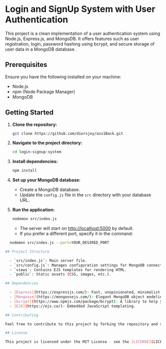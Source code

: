 # Login and SignUp System with User Authentication

This project is a clean implementation of a user authentication system using Node.js, Express.js, and MongoDB. It offers features such as user registration, login, password hashing using bcrypt, and secure storage of user data in a MongoDB database.

## Prerequisites

Ensure you have the following installed on your machine:

- Node.js
- npm (Node Package Manager)
- MongoDB

## Getting Started

1. **Clone the repository:**

   ```bash
   git clone https://github.com/diorsjoy/ass1Back.git
   ```

2. **Navigate to the project directory:**

   ```bash
   cd login-signup-system
   ```

3. **Install dependencies:**

   ```bash
   npm install
   ```

4. **Set up your MongoDB database:**

   - Create a MongoDB database.
   - Update the `config.js` file in the `src` directory with your database URL.

5. **Run the application:**

   ```bash
   nodemon src/index.js
   ```

   - The server will start on [http://localhost:5000](http://localhost:5000) by default.
   - If you prefer a different port, specify it in the command:

 ```bash
   nodemon src/index.js --port=YOUR_DESIRED_PORT

## Project Structure

   - `src/index.js`: Main server file.
   - `src/config.js`: Manages configuration settings for MongoDB connection.
   - `views`: Contains EJS templates for rendering HTML.
   - `public`: Static assets (CSS, images, etc.).

## Dependencies

   - [Express](https://expressjs.com/): Fast, unopinionated, minimalist web framework for Node.js.
   - [Mongoose](https://mongoosejs.com/): Elegant MongoDB object modeling for Node.js.
   - [bcrypt](https://www.npmjs.com/package/bcrypt): A library to help you hash passwords.
   - [EJS](https://ejs.co/): Embedded JavaScript templating.

## Contributing

Feel free to contribute to this project by forking the repository and submitting a pull request.

## License

This project is licensed under the MIT License - see the [LICENSE](LICENSE) file for details.
